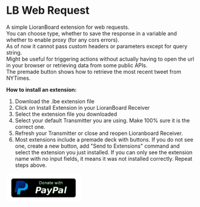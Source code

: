 # LB Web Request
A simple LioranBoard extension for web requests.    
You can choose type, whether to save the response in a variable and whether to enable proxy (for any cors errors).   
As of now it cannot pass custom headers or parameters except for query string.   
Might be useful for triggering actions without actually having to open the url in your browser or retrieving data from some public APIs.     
The premade button shows how to retrieve the most recent tweet from NYTimes.

**How to install an extension:**
1. Download the .lbe extension file
2. Click on Install Extension in your LioranBoard Receiver
3. Select the extension file you downloaded 
4. Select your default Transmitter you are using. Make 100% sure it is the correct one. 
5. Refresh your Transmitter or close and reopen Lioranboard Receiver. 
6. Most extensions include a premade deck with buttons. If you do not see one, create a new button, add "Send to Extensions" command and select the extension you just installed. If you can only see the extension name with no input fields, it means it was not installed correctly. Repeat steps above.    

[![](https://github.com/christinna9031/LioranBoard-Files/blob/main/img/paypal.png?raw=true)](https://www.paypal.com/cgi-bin/webscr?cmd=_s-xclick&hosted_button_id=3YWXYQE3HKWHQ)
